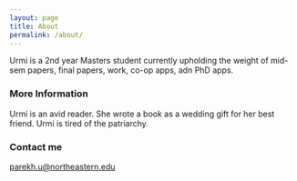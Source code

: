 ```yaml
---
layout: page
title: About
permalink: /about/
---
```


Urmi is a 2nd year Masters student currently upholding the weight of mid-sem papers, final papers, work, co-op apps, adn PhD apps.

### More Information

Urmi is an avid reader. She wrote a book as a wedding gift for her best friend. Urmi is tired of the patriarchy.

### Contact me

[parekh.u@northeastern.edu](mailto:parekh.u@northeastern.edu)
